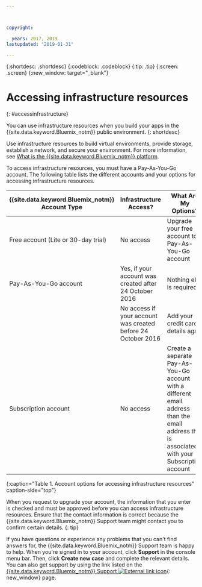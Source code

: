 ```yaml
---



copyright:

  years: 2017, 2019
lastupdated: "2019-01-31"

---
```


{:shortdesc: .shortdesc}
{:codeblock: .codeblock}
{:tip: .tip}
{:screen: .screen}
{:new_window: target="_blank"}

# Accessing infrastructure resources
{: #accessinfrastructure}

You can use infrastructure resources when you build your apps in the {{site.data.keyword.Bluemix_notm}} public environment.
{: shortdesc}

Use infrastructure resources to build virtual environments, provide storage, establish a network, and secure your environment. For more information, see [What is the {{site.data.keyword.Bluemix_notm}} platform](/docs/overview/ibm-cloud-platform.html).

To access infrastructure resources, you must have a Pay-As-You-Go account. The following table lists the different accounts and your options for accessing infrastructure resources.

|{{site.data.keyword.Bluemix_notm}} Account Type |	Infrastructure Access? |	What Are My Options? |
|------------------|-----------------------|---------------|
|Free account (Lite or 30-day trial) |	No access |	Upgrade your free account to a Pay-As-You-Go account |
|Pay-As-You-Go account | Yes, if your account was created after 24 October 2016 | Nothing else is required |
| | No access if your account was created before 24 October 2016 | Add your credit card details again |
|Subscription account |	No access |	Create a separate Pay-As-You-Go account with a different email address than the email address that is associated with your Subscription account |
{:caption="Table 1. Account options for accessing infrastructure resources" caption-side="top"}

When you request to upgrade your account, the information that you enter is checked and must be approved before you can access infrastructure resources. Ensure that the contact information is correct because the {{site.data.keyword.Bluemix_notm}} Support team might contact you to confirm certain details.
{: tip}

If you have questions or experience any problems that you can't find answers for, the {{site.data.keyword.Bluemix_notm}} Support team is happy to help. When you're signed in to your account, click **Support** in the console menu bar. Then, click **Create new case** and complete the relevant details. You can also get support by using the link listed on the [{{site.data.keyword.Bluemix_notm}} Support ![External link icon](../icons/launch-glyph.svg)](http://ibm.biz/bluemixsupport){: new_window} page.

